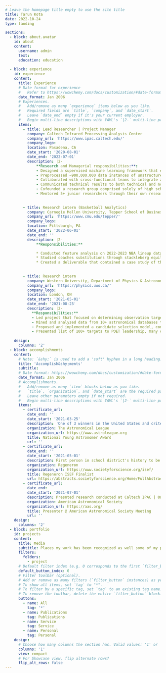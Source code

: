 ```yaml
---
# Leave the homepage title empty to use the site title
title: Tarun Kota
date: 2022-10-24
type: landing

sections:
  - block: about.avatar
    id: about
    content:
      username: admin
      text:
      education: education
      
  - block: experience
    id: experience
    content:
      title: Experience
      # Date format for experience
      #   Refer to https://wowchemy.com/docs/customization/#date-format
      date_format: Jan 2006
      # Experiences.
      #   Add/remove as many `experience` items below as you like.
      #   Required fields are `title`, `company`, and `date_start`.
      #   Leave `date_end` empty if it's your current employer.
      #   Begin multi-line descriptions with YAML's `|2-` multi-line prefix.
      items:
        - title: Lead Researcher | Project Manager
          company: Caltech Infrared Processing Analysis Center
          company_url: 'https://www.ipac.caltech.edu/'
          company_logo: 
          location: Pasadena, CA
          date_start: '2020-08-01'
          date_end: '2022-07-01'
          description: |2-
              **Research and Managerial responsibilities:**:
              - Designed a supervised machine learning framework that employed a binary classification model to detect proper motion brown dwarfs.
              - Preprocessed ~900,000,000 data instances of unstructured data from CatWISE and refactored data to feed into machine learning model.
              - Collaborated with cross-functional teams to integrate and deploy ML model on CatWISE, leading to a discovery of 16 new brown dwarfs. 
              - Communicated technical results to both technical and non-technical during weekly lab meetings            
              - Cofounded a research group comprised solely of high schoolers and undergraduate students that focused on building a stellar motion detector.
              - Mentored 5+ junior researchers through their own research projects, resulting in two publications.
              
              
        - title: Research intern (Basketball Analytics)
          company: Carnegie Mellon University, Tepper School of Business
          company_url: 'https://www.cmu.edu/tepper/'
          company_logo:
          location: Pittsburgh, PA
          date_start: '2022-06-01'
          date_end: ''
          description: |2-
              **Responsibilities:**

              * Conducted feature analysis on 2022-2023 NBA lineup data to identify pertinent variables to lineup efficiency and team success
              * Studied coaches substitutions through stackleberg equilbrium analysis, analyzing the efficiacy of decisions made
              * Created a deliverable that contained a case study of the NBA Finals Matchup (warriors vs. celtics), highlighting key coaching decisions and contributors.
           
              
        - title: Research intern 
          company: Western University, Department of Physics & Astronomy
          company_url: 'https://physics.uwo.ca/'
          company_logo:
          location: London, ON
          date_start: '2021-05-01'
          date_end: '2021-08-23'
          description: |2-
            **Responsibilities:**
            - Led project that focused on determining observation targets for POET, a robotic telescope funded by the Canadian Space Agency
            - Mined and analyzed data from 10+ astronomical databases to drive optimization and improvement of target selection
            - Proposed and implemented a candidate selection model, considering all the specifications of the telescope, to analyze possible targets.
            - Presented list of 100+ targets to POET leadership, many of which are currently being imaged by the telescope.
          
    design:
      columns: '2'
  - block: accomplishments
    content:
      # Note: `&shy;` is used to add a 'soft' hyphen in a long heading.
      title: 'Accomplish&shy;ments'
      subtitle:
      # Date format: https://wowchemy.com/docs/customization/#date-format
      date_format: Jan 2006
      # Accomplishments.
      #   Add/remove as many `item` blocks below as you like.
      #   `title`, `organization`, and `date_start` are the required parameters.
      #   Leave other parameters empty if not required.
      #   Begin multi-line descriptions with YAML's `|2-` multi-line prefix.
      items:
        - certificate_url: 
          date_end: ''
          date_start: '2021-03-25'
          description: 'One of 3 winners in the United States and criterion is based on excellence in astronomy research. I got an all-expense paid trip to New Mexico and (more importantly!) a free personal telescope'
          organization: The Astronomical League
          organization_url: https://www.astroleague.org
          title: National Young Astronomer Award
          url: ''
        - certificate_url:
          date_end: ''
          date_start: '2021-05-01'
          description: First person in school district's history to be a finalist | Competed in the category of Physics and Astronomy
          organization: Regeneron
          organization_url: https://www.societyforscience.org/isef/
          title: Regeneron ISEF Finalist
          url: https://abstracts.societyforscience.org/Home/FullAbstract?ISEFYears=0%2C&Category=Any%20Category&AllAbstracts=True&FairCountry=Any%20Country&FairState=Any%20State&ProjectId=20524
        - certificate_url: 
          date_end: 
          date_start: '2021-07-01'
          description: Presnted research conducted at Caltech IPAC | Only 7/520 presenters were high schoolers
          organization: American Astronomical Society
          organization_url: https://aas.org/
          title: Presenter @ American Astronomical Society Meeting 
          url: ''
    design:
      columns: '2'
  - block: portfolio
    id: projects
    content:
      title: Media
      subtitle: Places my work has been recognized as well some of my personal goals of 2023!
      filters:
        folders:
          - project
      # Default filter index (e.g. 0 corresponds to the first `filter_button` instance below).
      default_button_index: 0
      # Filter toolbar (optional).
      # Add or remove as many filters (`filter_button` instances) as you like.
      # To show all items, set `tag` to "*".
      # To filter by a specific tag, set `tag` to an existing tag name.
      # To remove the toolbar, delete the entire `filter_button` block.
      buttons:
        - name: All
          tag: '*'
        - name: Publications
          tag: Publications
        - name: Service
          tag: Service
        - name: Personal
          tag: Personal
    design:
      # Choose how many columns the section has. Valid values: '1' or '2'.
      columns: '1'
      view: compact
      # For Showcase view, flip alternate rows?
      flip_alt_rows: false
---
```

